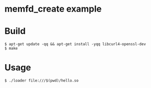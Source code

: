 # memfd_create example

# Build

```shell
$ apt-get update -qq && apt-get install -yqq libcurl4-openssl-dev
$ make
```

# Usage

```shell
$ ./loader file:///$(pwd)/hello.so
```
